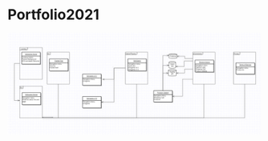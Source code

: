 # Portfolio2021
![Diagram](https://github.com/Motionlessness/Portfolio2021/blob/master/Portfolio%20Diagram.png)
